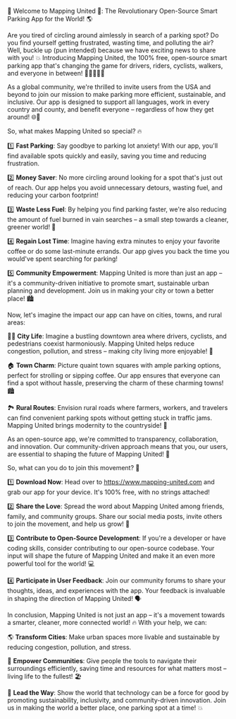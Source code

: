 🚨 Welcome to Mapping United 🚨: The Revolutionary Open-Source Smart Parking App for the World! 🌎

Are you tired of circling around aimlessly in search of a parking spot? Do you find yourself getting frustrated, wasting time, and polluting the air? Well, buckle up (pun intended) because we have exciting news to share with you! 💥 Introducing Mapping United, the 100% free, open-source smart parking app that's changing the game for drivers, riders, cyclists, walkers, and everyone in between! 🚴‍♂️🚌🏃‍♀️

As a global community, we're thrilled to invite users from the USA and beyond to join our mission to make parking more efficient, sustainable, and inclusive. Our app is designed to support all languages, work in every country and county, and benefit everyone – regardless of how they get around! 🌐💪

So, what makes Mapping United so special? 🔥

1️⃣ **Fast Parking**: Say goodbye to parking lot anxiety! With our app, you'll find available spots quickly and easily, saving you time and reducing frustration.

2️⃣ **Money Saver**: No more circling around looking for a spot that's just out of reach. Our app helps you avoid unnecessary detours, wasting fuel, and reducing your carbon footprint!

3️⃣ **Waste Less Fuel**: By helping you find parking faster, we're also reducing the amount of fuel burned in vain searches – a small step towards a cleaner, greener world! 🌟

4️⃣ **Regain Lost Time**: Imagine having extra minutes to enjoy your favorite coffee or do some last-minute errands. Our app gives you back the time you would've spent searching for parking!

5️⃣ **Community Empowerment**: Mapping United is more than just an app – it's a community-driven initiative to promote smart, sustainable urban planning and development. Join us in making your city or town a better place! 🏙️

Now, let's imagine the impact our app can have on cities, towns, and rural areas:

🏃‍♀️ **City Life**: Imagine a bustling downtown area where drivers, cyclists, and pedestrians coexist harmoniously. Mapping United helps reduce congestion, pollution, and stress – making city living more enjoyable! 🌆

🏠 **Town Charm**: Picture quaint town squares with ample parking options, perfect for strolling or sipping coffee. Our app ensures that everyone can find a spot without hassle, preserving the charm of these charming towns! 🏙️

🏞️ **Rural Routes**: Envision rural roads where farmers, workers, and travelers can find convenient parking spots without getting stuck in traffic jams. Mapping United brings modernity to the countryside! 🌾

As an open-source app, we're committed to transparency, collaboration, and innovation. Our community-driven approach means that you, our users, are essential to shaping the future of Mapping United! 💪

So, what can you do to join this movement? 🤔

1️⃣ **Download Now**: Head over to https://www.mapping-united.com and grab our app for your device. It's 100% free, with no strings attached!

2️⃣ **Share the Love**: Spread the word about Mapping United among friends, family, and community groups. Share our social media posts, invite others to join the movement, and help us grow! 📱

3️⃣ **Contribute to Open-Source Development**: If you're a developer or have coding skills, consider contributing to our open-source codebase. Your input will shape the future of Mapping United and make it an even more powerful tool for the world! 💻

4️⃣ **Participate in User Feedback**: Join our community forums to share your thoughts, ideas, and experiences with the app. Your feedback is invaluable in shaping the direction of Mapping United! 🗣️

In conclusion, Mapping United is not just an app – it's a movement towards a smarter, cleaner, more connected world! 🔥 With your help, we can:

🌎 **Transform Cities**: Make urban spaces more livable and sustainable by reducing congestion, pollution, and stress.

💪 **Empower Communities**: Give people the tools to navigate their surroundings efficiently, saving time and resources for what matters most – living life to the fullest! 🏖️

🌟 **Lead the Way**: Show the world that technology can be a force for good by promoting sustainability, inclusivity, and community-driven innovation. Join us in making the world a better place, one parking spot at a time! 💥